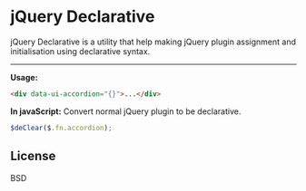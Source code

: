 jQuery Declarative
=======

jQuery Declarative is a utility that help making jQuery plugin assignment and initialisation using declarative syntax.

----

**Usage:**

```html
<div data-ui-accordion="{}">...</div>
```
**In javaScript:**
Convert normal jQuery plugin to be declarative.

```javascript
$deClear($.fn.accordion);
```

License
----

BSD